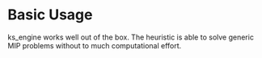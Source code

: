 # Basic Usage

ks_engine works well out of the box. The heuristic is able to 
solve generic MIP problems without to much computational effort. 
